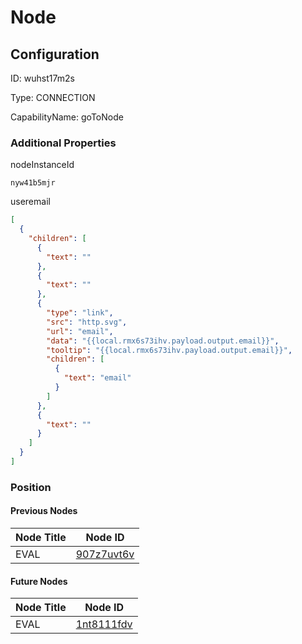 # Node
## Configuration
ID:  wuhst17m2s

Type: CONNECTION 

CapabilityName: goToNode






### Additional Properties
nodeInstanceId
```string 
nyw41b5mjr
```


useremail
```json 
[
  {
    "children": [
      {
        "text": ""
      },
      {
        "text": ""
      },
      {
        "type": "link",
        "src": "http.svg",
        "url": "email",
        "data": "{{local.rmx6s73ihv.payload.output.email}}",
        "tooltip": "{{local.rmx6s73ihv.payload.output.email}}",
        "children": [
          {
            "text": "email"
          }
        ]
      },
      {
        "text": ""
      }
    ]
  }
]
```





### Position

#### Previous Nodes
| Node Title | Node ID |
| :------------- | ------------ |
| EVAL | [907z7uvt6v](./907z7uvt6v.md) | 
 
 #### Future Nodes
| Node Title | Node ID |
| :------------- | ------------ |
| EVAL |[1nt8111fdv](./1nt8111fdv.md) | 